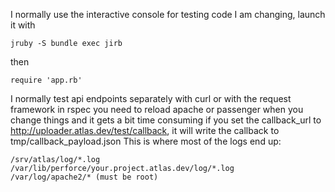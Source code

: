 I normally use the interactive console for testing code I am changing, launch it with
```
jruby -S bundle exec jirb
```
then 
```
require 'app.rb'
```

I normally test api endpoints separately with curl or with the request framework in rspec
you need to reload apache or passenger when you change things and it gets a bit time consuming
if you set the callback_url to http://uploader.atlas.dev/test/callback, it will write the callback to tmp/callback_payload.json
This is where most of the logs end up:
```
/srv/atlas/log/*.log
/var/lib/perforce/your.project.atlas.dev/log/*.log
/var/log/apache2/* (must be root)
```
